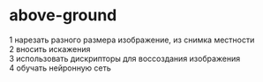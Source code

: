 # above-ground

1 нарезать разного размера изображение, из снимка местности   
2 вносить искажения   
3 использовать дискрипторы для воссоздания изображения   
4 обучать нейронную сеть   
